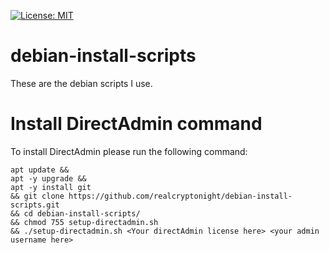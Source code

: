 [![License: MIT](https://img.shields.io/badge/License-MIT-yellow.svg)](https://github.com/realcryptonight2/debian-install-scripts/blob/master/LICENSE.md)
# debian-install-scripts
These are the debian scripts I use.

# Install DirectAdmin command
To install DirectAdmin please run the following command:  
```
apt update &&
apt -y upgrade &&
apt -y install git
&& git clone https://github.com/realcryptonight/debian-install-scripts.git
&& cd debian-install-scripts/
&& chmod 755 setup-directadmin.sh
&& ./setup-directadmin.sh <Your directAdmin license here> <your admin username here>
```